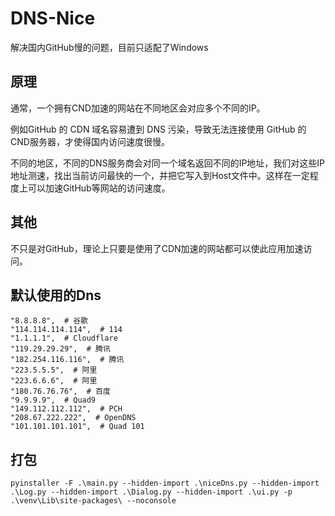 # DNS-Nice

解决国内GitHub慢的问题，目前只适配了Windows

## 原理

通常，一个拥有CND加速的网站在不同地区会对应多个不同的IP。

例如GitHub 的 CDN 域名容易遭到 DNS 污染，导致无法连接使用 GitHub 的CND服务器，才使得国内访问速度很慢。

不同的地区，不同的DNS服务商会对同一个域名返回不同的IP地址，我们对这些IP地址测速，找出当前访问最快的一个，并把它写入到Host文件中。这样在一定程度上可以加速GitHub等网站的访问速度。

## 其他

不只是对GitHub，理论上只要是使用了CDN加速的网站都可以使此应用加速访问。

## 默认使用的Dns

```
"8.8.8.8",  # 谷歌
"114.114.114.114",  # 114
"1.1.1.1",  # Cloudflare
"119.29.29.29",  # 腾讯
"182.254.116.116",  # 腾讯
"223.5.5.5",  # 阿里
"223.6.6.6",  # 阿里
"180.76.76.76",  # 百度
"9.9.9.9",  # Quad9
"149.112.112.112",  # PCH
"208.67.222.222",  # OpenDNS
"101.101.101.101",  # Quad 101
```

## 打包

``` shell
pyinstaller -F .\main.py --hidden-import .\niceDns.py --hidden-import .\Log.py --hidden-import .\Dialog.py --hidden-import .\ui.py -p .\venv\Lib\site-packages\ --noconsole
```